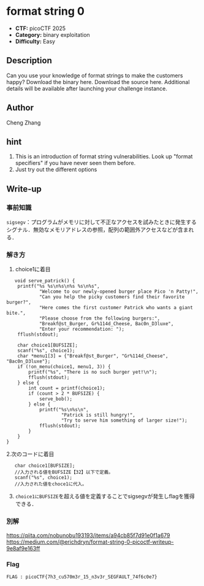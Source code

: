 # format string 0

- **CTF:** picoCTF 2025
- **Category:** binary exploitation
- **Difficulty:** Easy

## Description

Can you use your knowledge of format strings to make the customers happy?
Download the binary here.
Download the source here.
Additional details will be available after launching your challenge instance.

## Author
Cheng Zhang

## hint
1. This is an introduction of format string vulnerabilities. Look up "format specifiers" if you have never seen them before.
2. Just try out the different options


## Write-up

### 事前知識
`sigsegv`：プログラムがメモリに対して不正なアクセスを試みたときに発生するシグナル．無効なメモリアドレスの参照，配列の範囲外アクセスなどが含まれる．

### 解き方
1. choice1に着目
```
   void serve_patrick() {
    printf("%s %s\n%s\n%s %s\n%s",
            "Welcome to our newly-opened burger place Pico 'n Patty!",
            "Can you help the picky customers find their favorite burger?",
            "Here comes the first customer Patrick who wants a giant bite.",
            "Please choose from the following burgers:",
            "Breakf@st_Burger, Gr%114d_Cheese, Bac0n_D3luxe",
            "Enter your recommendation: ");
    fflush(stdout);

    char choice1[BUFSIZE];
    scanf("%s", choice1);
    char *menu1[3] = {"Breakf@st_Burger", "Gr%114d_Cheese", "Bac0n_D3luxe"};
    if (!on_menu(choice1, menu1, 3)) {
        printf("%s", "There is no such burger yet!\n");
        fflush(stdout);
    } else {
        int count = printf(choice1);
        if (count > 2 * BUFSIZE) {
            serve_bob();
        } else {
            printf("%s\n%s\n",
                    "Patrick is still hungry!",
                    "Try to serve him something of larger size!");
            fflush(stdout);
        }
    }
}
```

2.次のコードに着目  
```
   char choice1[BUFSIZE];
   //入力される値をBUFSIZE【32】以下で定義。
   scanf("%s", choice1);
   //入力された値をchoce1に代入。
```

3. `choice1にBUFSIZE`を超える値を定義することでsigsegvが発生しflagを獲得できる．

### 別解
https://qiita.com/nobunobu193193/items/a94cb85f7d91e0f1a679  
https://medium.com/@erichdryn/format-string-0-picoctf-writeup-9e8af9e163ff

### Flag
`FLAG : picoCTF{7h3_cu570m3r_15_n3v3r_SEGFAULT_74f6c0e7}`
